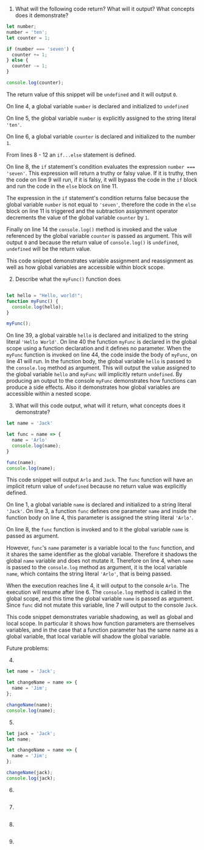 1. What will the following code return? What will it output? What concepts does it demonstrate?

```js
let number;
number = 'ten';
let counter = 1;

if (number === 'seven') {
  counter += 1;
} else {
  counter -= 1;
}

console.log(counter);
```

The return value of this snippet will be `undefined` and it will output `0`.

On line 4, a global variable `number` is declared and initialized to `undefined`

On line 5, the global variable `number` is explicitly assigned to the string literal `'ten'`.

On line 6, a global variable `counter` is declared and initialized to the number `1`.

From lines 8 - 12 an `if...else` statement is defined.

On line 8, the `if` statement's condition evaluates the expression `number === 'seven'`. This expression will return a truthy or falsy value. If it is truthy, then the code on line 9 will run, if it is falsy, it will bypass the code in the `if` block and run the code in the `else` block on line 11.

The expression in the `if` statement's condition returns false because the global variable `number` is not equal to `'seven'`, therefore the code in the `else` block on line 11 is triggered and the subtraction assignment operator decrements the value of the global variable `counter` by `1`. 

Finally on line 14 the `console.log()` method is invoked and the value referenced by the global variable `counter` is passed as argument. This will output `0` and because the return value of `console.log()` is `undefined`, `undefined` will be the return value.

This code snippet demonstrates variable assignment and reassignment as well as how global variables are accessible within block scope.

2. Describe what the `myFunc()` function does

```js

let hello = "Hello, world!";
function myFunc() {
  console.log(hello);
}

myFunc();
```

On line 39, a global vairable `hello` is declared and initialized to the string literal `'Hello World'`. On line 40 the function `myFunc` is declared in the global scope using a function declaration and it defines no parameter. When the `myFunc` function is invoked on line 44, the code inside the body of `myFunc`, on line 41 will run. In the function body, the global variable `hello` is passed to the  `console.log` method as argument. This will output the value assigned to the global variable `hello` and `myFunc` will implicitly return `undefined`. By producing an output to the console `myFunc` demonstrates how functions can produce a side effects. Also it demonstrates how global variables are accessible within a nested scope.

3. What will this code output, what will it return, what concepts does it demonstrate?

```js
let name = 'Jack'

let func = name => {
  name = 'Arlo'
  console.log(name);
}

func(name);
console.log(name);
```

This code snippet will output `Arlo` and `Jack`. The `func` function will have an implicit return value of `undefined` because no return value was explicitly defined.

On line 1, a global variable `name` is declared and initialized to a string literal `'Jack'`. On line 3, a function `func` defines one parameter `name` and inside the function body on line 4, this parameter is assigned the string literal `'Arlo'`. 

On line 8, the `func` function is invoked and to it the global variable `name` is passed as argument.

However, `func`'s `name` parameter is a variable local to the `func` function, and it shares the same identifier as the global variable. Therefore it shadows the global `name` variable and does not mutate it. Therefore on line 4, when `name` is passed to the `console.log` method as argument, it is the local variable `name`, which contains the string literal `'Arlo'`, that is being passed. 

When the execution reaches line 4, it will output to the console `Arlo`. The execution will resume after line 6. The `console.log` method is called in the global scope, and this time the global variable `name` is passed as argument. Since `func` did not mutate this variable, line 7 will output to the console `Jack`.

This code snippet demonstrates variable shadowing, as well as global and local scope. In particular it shows how function parameters are themselves variables, and in the case that a function parameter has the same name as a global variable, that local variable will shadow the global variable.

Future problems:

4. 
```js
let name = 'Jack';

let changeName = name => {
  name = 'Jim';
};

changeName(name);
console.log(name);
```

5. 
```js
let jack = 'Jack';
let name;

let changeName = name => {
  name = 'Jim';
};

changeName(jack);
console.log(jack);
```

6. 
```js

```

7. 
```js

```

8. 
```js

```

9. 
```js

```